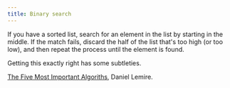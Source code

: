 ```yaml
---
title: Binary search
---
```

If you have a sorted list, search for an element in the
list by starting in the middle. If the match fails,
discard the half of the list that's too high (or too low),
and then repeat the process until the element is found.

Getting this exactly right has some subtleties.

[The Five Most Important Algoriths](https://lemire.me/blog/2010/07/05/the-five-most-important-algorithms/),
Daniel Lemire.
